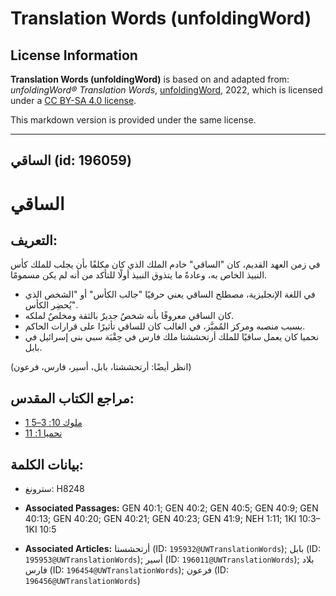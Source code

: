 # Translation Words (unfoldingWord)

## License Information

**Translation Words (unfoldingWord)** is based on and adapted from: _unfoldingWord® Translation Words_, [unfoldingWord](https://unfoldingword.org/utw), 2022, which is licensed under a [CC BY-SA 4.0 license](https://creativecommons.org/licenses/by-sa/4.0/legalcode.en).

This markdown version is provided under the same license.



--------------------------------

## الساقي (id: 196059)

الساقي
======

التعريف:
--------

في زمن العهد القديم، كان "الساقي" خادم الملك الذي كان مكلفًا بأن يجلب للملك كأس النبيذ الخاص به، وعادةً ما يتذوق النبيذ أولًا للتأكد من أنه لم يكن مسمومًا.

* في اللغة الإنجليزية، مصطلح الساقي يعني حرفيًا "جالب الكأس" أو "الشخص الذي يُحضِر الكأس".
* كان الساقي معروفًا بأنه شخصٌ جديرٌ بالثقة ومخلصٌ لملكه.
* بسبب منصبه ومركز المُميَّز، في الغالب كان للساقي تأثيرًا على قرارات الحاكم.
* نحميا كان يعمل ساقيًا للملك أرتحششتا ملك فارس في حِقْبَة سبي بني إسرائيل في بابل.

(انظر أيضًا: أرتحششتا، بابل، أسير، فارس، فرعون)

مراجع الكتاب المقدس:
--------------------

* [1 ملوك 10: 3–5](https://ref.ly/1Kgs10:3-1Kgs10:5)
* [نحميا 1: 11](https://ref.ly/Neh1:11)

بيانات الكلمة:
--------------

* سترونغ: H8248

* **Associated Passages:** GEN 40:1; GEN 40:2; GEN 40:5; GEN 40:9; GEN 40:13; GEN 40:20; GEN 40:21; GEN 40:23; GEN 41:9; NEH 1:11; 1KI 10:3–1KI 10:5
* **Associated Articles:** أرتحشستا (ID: `195932@UWTranslationWords`); بابل (ID: `195953@UWTranslationWords`); أسير (ID: `196011@UWTranslationWords`); بلاد فارس (ID: `196454@UWTranslationWords`); فرعون (ID: `196456@UWTranslationWords`)

